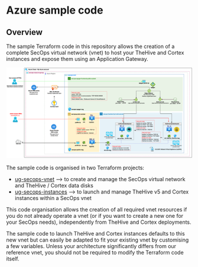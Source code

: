 # Azure sample code

## Overview 

The sample Terraform code in this repository allows the creation of a complete SecOps virtual network (vnet) to host your TheHive and Cortex instances and expose them using an Application Gateway.

![SecOps virtual network overview](assets/overview.png)

The sample code is organised in two Terraform projects:

* [ug-secops-vnet](ug-secops-vnet/) --> to create and manage the SecOps virtual network and TheHive / Cortex data disks
* [ug-secops-instances](ug-secops-instances/) --> to launch and manage TheHive v5 and Cortex instances within a SecOps vnet

This code organisation allows the creation of all required vnet resources if you do not already operate a vnet (or if you want to create a new one for your SecOps needs), independently from TheHive and Cortex deployments.

The sample code to launch TheHive and Cortex instances defaults to this new vnet but can easily be adapted to fit your existing vnet by customising a few variables. Unless your architecture significantly differs from our reference vnet, you should not be required to modify the Terraform code itself.
